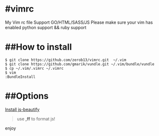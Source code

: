 #vimrc
=====

My Vim rc file
Support GO/HTML/SASS/JS
Please make sure your vim has enabled python support && ruby support

##How to install
======
```shell
$ git clone https://github.com/zerob13/vimrc.git  ~/.vim
$ git clone https://github.com/gmarik/vundle.git ~/.vim/bundle/vundle
$ cp ~/.vim/.vimrc ~/.vimrc
$ vim 
:BundleInstall
```

##Options   
=======    
[Install js-beautify](https://github.com/beautify-web/js-beautify/blob/master/README.md)

> use __,ff__ to format js!


enjoy

